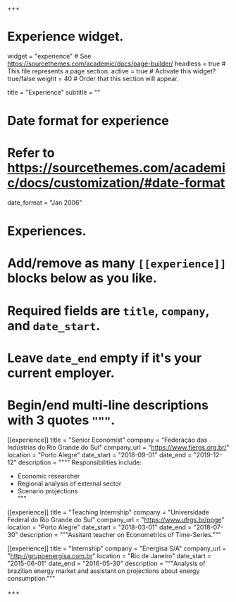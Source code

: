 +++
# Experience widget.
widget = "experience"  # See https://sourcethemes.com/academic/docs/page-builder/
headless = true  # This file represents a page section.
active = true  # Activate this widget? true/false
weight = 40  # Order that this section will appear.

title = "Experience"
subtitle = ""

# Date format for experience
#   Refer to https://sourcethemes.com/academic/docs/customization/#date-format
date_format = "Jan 2006"

# Experiences.
#   Add/remove as many `[[experience]]` blocks below as you like.
#   Required fields are `title`, `company`, and `date_start`.
#   Leave `date_end` empty if it's your current employer.
#   Begin/end multi-line descriptions with 3 quotes `"""`.
[[experience]]
  title = "Senior Economist"
  company = "Federação das Indústrias do Rio Grande do Sul"
  company_url = "https://www.fiergs.org.br/"
  location = "Porto Alegre"
  date_start = "2018-09-01"
  date_end = "2019-12-12"
  description = """"
  Responsibilities include:
  
  * Economic researcher
  * Regional analysis of external sector
  * Scenario projections   
  """

[[experience]]
  title = "Teaching Internship"
  company = "Universidade Federal do Rio Grande do Sul"
  company_url = "https://www.ufrgs.br/ppge"
  location = "Porto Alegre"
  date_start = "2018-03-01"
  date_end = "2018-07-30"
  description = """Assitant teacher on Econometrics of Time-Series."""




[[experience]]
  title = "Internship"
  company = "Energisa S/A"
  company_url = "http://grupoenergisa.com.br"
  location = "Rio de Janeiro"
  date_start = "2015-06-01"
  date_end = "2016-05-30"
  description = """Analysis of brazilian energy market and assistant on projections about energy consumption."""

+++
